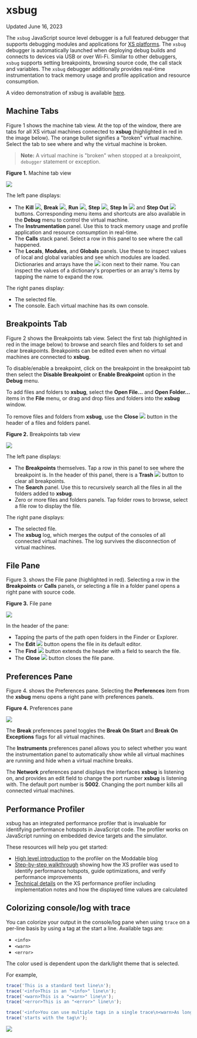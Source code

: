 # xsbug
Updated June 16, 2023

The `xsbug` JavaScript source level debugger is a full featured debugger that supports debugging modules and applications for [XS platforms](../xs/XS%20Platforms.md). The `xsbug` debugger is automatically launched when deploying debug builds and connects to devices via USB or over Wi-Fi. Similar to other debuggers, `xsbug` supports setting breakpoints, browsing source code, the call stack and variables. The `xsbug` debugger additionally provides real-time instrumentation to track memory usage and profile application and resource consumption.

A video demonstration of xsbug is available [here](https://youtu.be/vqu8gDV7AOo).

## Machine Tabs

Figure 1 shows the machine tab view. At the top of the window, there are tabs for all XS virtual machines connected to **xsbug** (highlighted in red in the image below). The orange bullet signifies a "broken" virtual machine. Select the tab to see where and why the virtual machine is broken.

> **Note:** A virtual machine is "broken" when stopped at a breakpoint, `debugger` statement or exception.

**Figure 1.** Machine tab view

![](../assets/xsbug/machines.png)

The left pane displays:

* The **Kill** ![](../assets/xsbug/kill.png), **Break** ![](../assets/xsbug/break.png), **Run** ![](../assets/xsbug/run.png), **Step** ![](../assets/xsbug/step.png), **Step In**  ![](../assets/xsbug/step-in.png) and **Step Out**  ![](../assets/xsbug/step-out.png) buttons. Corresponding menu items and shortcuts are also available in the **Debug** menu to control the virtual machine.
* The **Instrumentation** panel. Use this to track memory usage and profile application and resource consumption in real-time.
* The **Calls** stack panel. Select a row in this panel to see where the call happened.
* The **Locals**, **Modules**, and **Globals** panels. Use these to inspect values of local and global variables and see which modules are loaded. Dictionaries and arrays have the ![](../assets/xsbug/arrow.png) icon next to their name. You can inspect the values of a dictionary's properties or an array's items by tapping the name to expand the row.

The right panes display:

* The selected file.
* The console. Each virtual machine has its own console.

## Breakpoints Tab

Figure 2 shows the Breakpoints tab view. Select the first tab (highlighted in red in the image below) to browse and search files and folders to set and clear breakpoints. Breakpoints can be edited even when no virtual machines are connected to **xsbug**.

To disable/enable a breakpoint, click on the breakpoint in the breakpoint tab then select the **Disable Breakpoint** or **Enable Breakpoint** option in the **Debug** menu.

To add files and folders to **xsbug**, select the **Open File...** and **Open Folder...** items in the **File** menu, or drag and drop files and folders into the **xsbug** window.

To remove files and folders from **xsbug**, use the **Close** ![](../assets/xsbug/close.png) button in the header of a files and folders panel.

**Figure 2.** Breakpoints tab view

![](../assets/xsbug/breakpoints.png)

The left pane displays:

* The **Breakpoints** themselves. Tap a row in this panel to see where the breakpoint is. In the header of this panel, there is a **Trash** ![](../assets/xsbug/trash.png) button to clear all breakpoints.
* The **Search** panel. Use this to recursively search all the files in all the folders added to **xsbug**.
* Zero or more files and folders panels. Tap folder rows to browse, select a file row to display the file.

The right pane displays:

* The selected file.
* The **xsbug** log, which merges the output of the consoles of all connected virtual machines. The log survives the disconnection of virtual machines.

## File Pane

Figure 3. shows the File pane (highlighted in red). Selecting a row in the **Breakpoints** or **Calls** panels, or selecting a file in a folder panel opens a right pane with source code.

**Figure 3.** File pane

![](../assets/xsbug/file.png)

In the header of the pane:

* Tapping the parts of the path open folders in the Finder or Explorer.
* The **Edit** ![](../assets/xsbug/edit.png) button opens the file in its default editor.
* The **Find** ![](../assets/xsbug/find.png) button extends the header with a field to search the file.
* The **Close** ![](../assets/xsbug/close.png) button closes the file pane.


## Preferences Pane

Figure 4. shows the Preferences pane. Selecting the **Preferences** item from the **xsbug** menu opens a right pane with preferences panels.

**Figure 4.** Preferences pane

![](../assets/xsbug/preferences.png)

The **Break** preferences panel toggles the **Break On Start** and **Break On Exceptions** flags for all virtual machines.

The **Instruments** preferences panel allows you to select whether you want the instrumentation panel to automatically show while all virtual machines are running and hide when a virtual machine breaks.

The **Network** preferences panel displays the interfaces **xsbug** is listening on, and provides an edit field to change the port number **xsbug** is listening with. The default port number is **5002**. Changing the port number kills all connected virtual machines.

## Performance Profiler
xsbug has an integrated performance profiler that is invaluable for identifying performance hotspots in JavaScript code. The profiler works on JavaScript running on embedded device targets and the simulator.

These resources will help you get started:

- [High level introduction](https://blog.moddable.com/blog/profiler/) to the profiler on the Moddable blog
- [Step-by-step walkthrough](https://blog.moddable.com/blog/optimizing-life/) showing how the XS profiler was used to identify performance hotspots, guide optimizations, and verify performance improvements
- [Technical details](./XS%20Profiler.md) on the XS performance profiler including implementation notes and how the displayed time values are calculated


## Colorizing console/log with trace

You can colorize your output in the console/log pane when using `trace` on a per-line basis by using a tag at the start a line.  Available tags are:

* `<info>`
* `<warn>`
* `<error>`

The color used is dependent upon the dark/light theme that is selected.

For example,

```js
trace('This is a standard text line\n');
trace('<info>This is an "<info>" line\n');
trace('<warn>This is a "<warn>" line\n');
trace('<error>This is an "<error>" line\n');

trace('<info>You can use multiple tags in a single trace\n<warn>As long as the line ');
trace('starts with the tag\n');
```

![](../assets/xsbug/colorize.png)
